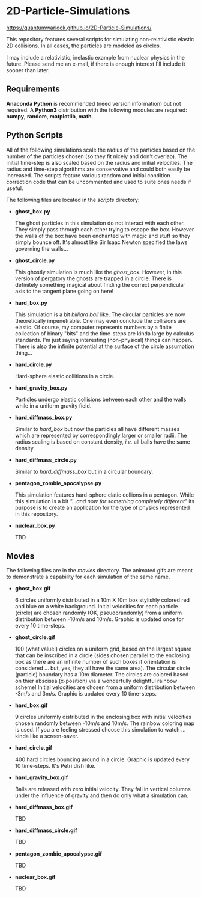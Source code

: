# 2D-Particle-Simulations

https://quantumwarlock.github.io/2D-Particle-Simulations/

This repository features several scripts for simulating non-relativistic elastic 2D collisions. In all cases, the particles are modeled as circles.

I may include a relativistic, inelastic example from nuclear physics in the future. Please send me an e-mail, if there is enough interest I'll include it sooner than later.

## Requirements
**Anaconda Python** is recommended (need version information) but not required. A **Python3** distribution with the following modules are required: **numpy**, **random**, **matplotlib**, **math**. 

## Python Scripts
All of the following simulations scale the radius of the particles based on the number of the particles chosen (so they fit nicely and don't overlap). The initial time-step is also scaled based on the radius and initial velocities. The radius and time-step algorithms are conservative and could both easily be increased. The scripts feature various random and initial condition correction code that can be uncommented and used to suite ones needs if useful.

The following files are located in the *scripts* directory:
* **ghost_box.py**

  The ghost particles in this simulation do not interact with each other. They simply pass through each other trying to escape the box. However the walls of the box have been enchanted with magic and stuff so they simply bounce off. It's almost like Sir Isaac Newton specified the laws governing the walls... 
  
* **ghost_circle.py**

  This ghostly simulation is much like the *ghost_box*. However, in this version of pergatory the ghosts are trapped in a circle. There is definitely something magical about finding the correct perpendicular axis to the tangent plane going on here!

* **hard_box.py**

  This simulation is a bit *billiard ball* like. The circular particles are now theoretically impenetrable. One may even conclude the collisions are elastic. Of course, my computer represents numbers by a finite collection of binary "bits" and the time-steps are kinda large by calculus standards. I'm just saying interesting (non-physical) things can happen. There is also the infinite potential at the surface of the circle assumption thing...

* **hard_circle.py**

  Hard-sphere elastic collitions in a circle.

* **hard_gravity_box.py**

  Particles undergo elastic collisions between each other and the walls while in a uniform gravity field.  

* **hard_diffmass_box.py**

  Similar to *hard_box* but now the particles all have different masses which are represented by correspondingly larger or smaller radii. The radius scaling is based on constant density, *i.e.* all balls have the same density.

* **hard_diffmass_circle.py**

  Similar to *hard_diffmass_box* but in a circular boundary.

* **pentagon_zombie_apocalypse.py**

  This simulation features hard-sphere elatic collions in a pentagon. While this simulation is a bit *"...and now for something completely different"* its purpose is to create an application for the type of physics represented in this repository.
  
* **nuclear_box.py**

  TBD

## Movies
The following files are in the *movies* directory. The animated gifs are meant to demonstrate a capability for each simulation of the same name.

* **ghost_box.gif**

  6 circles uniformly distributed in a 10m X 10m box stylishly colored red and blue on a white background. Initial velocities for each particle (circle) are chosen randomly (OK, pseudorandomly) from a uniform distribution between -10m/s and 10m/s. Graphic is updated once for every 10 time-steps. 

* **ghost_circle.gif**

  100 (what value!) circles on a uniform grid, based on the largest square that can be inscribed in a circle (sides chosen parallel to the enclosing box as there are an infinite number of such boxes if orientation is considered ... but, yes, they all have the same area). The circular circle (particle) boundary has a 10m diameter. The circles are colored based on thier abscissa (x-position)  via a wonderfully delightful rainbow scheme! Initial velocities are chosen from a uniform distribution between -3m/s and 3m/s. Graphic is updated every 10 time-steps. 

* **hard_box.gif**

  9 circles uniformly distributed in the enclosing box with initial velocities chosen randomly between -10m/s and 10m/s. The rainbow coloring map is used. If you are feeling stressed choose this simulation to watch ... kinda like a screen-saver.

* **hard_circle.gif**

  400 hard circles bouncing around in a circle. Graphic is updated every 10 time-steps. It's Petri dish like.

* **hard_gravity_box.gif**

  Balls are released with zero initial velocity. They fall in vertical columns under the influence of gravity and then do only what a simulation can.

* **hard_diffmass_box.gif**

  TBD

* **hard_diffmass_circle.gif**

  TBD

* **pentagon_zombie_apocalypse.gif**

  TBD

* **nuclear_box.gif**

  TBD




